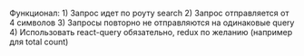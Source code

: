 Функционал: 1) Запрос идет по роуту search 2) Запрос отправляется от 4 символов 3) Запросы повторно не отправляются на одинаковые query 4) Использовать react-query обязательно, redux по желанию (например для total count)
